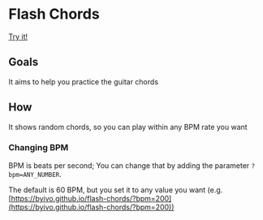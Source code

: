 # Flash Chords

[Try it!](https://byivo.github.io/flash-chords?bpm=60)

## Goals

It aims to help you practice the guitar chords

## How

It shows random chords, so you can play within any BPM rate you want

### Changing BPM

BPM is beats per second; You can change that by adding the parameter `?bpm=ANY_NUMBER`.

The default is 60 BPM, but you set it to any value you want (e.g. [https://byivo.github.io/flash-chords/?bpm=200](https://byivo.github.io/flash-chords/?bpm=200))

